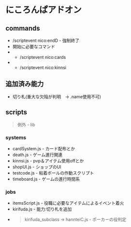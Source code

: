 # にころんぱアドオン
## commands
- /scriptevent nico:endD - 強制終了
- 開始に必要なコマンド
- - /scriptevent nico:cards
- - /scriptevent nico:kinnsi
## 追加済み能力
- 切り札(重大な欠陥が判明　→ .name使用不可)
## scripts
> 例外 - lib
### systems
- cardSystem.js - カード配布とか
- death.js - ゲーム進行関連
- kinnsi.js - pvp＆アイテム使用offとか
- shopUI.js - ショップのUI
- testcode.js - 粘着ボールの作動スクリプト
- timeboard.js - ゲームの進行時間系
### jobs
- itemsScript.js - 役職に必要なアイテムによるイベント着火
- kirifuda.js - 能力:切り札を追加
+ >kirifuda_subclass → hannteiC.js - ポーカーの役判定
